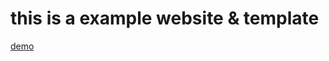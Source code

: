 # this is a example website & template

[demo](https://andreasyny.github.io/portofolio-web-template)
